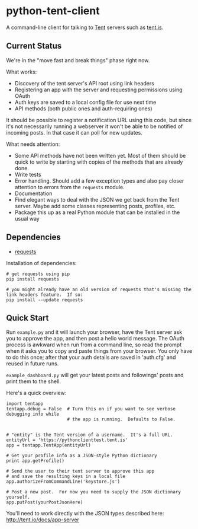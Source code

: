 python-tent-client
==================

A command-line client for talking to [Tent](http://tent.io/) servers such as [tent.is](https://tent.is/).

Current Status
--------------

We're in the "move fast and break things" phase right now.

What works:
* Discovery of the tent server's API root using link headers
* Registering an app with the server and requesting permissions using OAuth
* Auth keys are saved to a local config file for use next time
* API methods (both public ones and auth-requiring ones)

It should be possible to register a notification URL using this code, but since it's not necessarily running a webserver it won't be able to be notified of incoming posts.  In that case it can poll for new updates.

What needs attention:
* Some API methods have not been written yet.  Most of them should be quick to write by starting with copies of the methods that are already done.
* Write tests
* Error handling.  Should add a few exception types and also pay closer attention to errors from the `requests` module.
* Documentation
* Find elegant ways to deal with the JSON we get back from the Tent server.  Maybe add some classes representing posts, profiles, etc.
* Package this up as a real Python module that can be installed in the usual way

Dependencies
------------

* [requests](http://docs.python-requests.org/en/latest/#)

Installation of dependencies:

```
# get requests using pip
pip install requests

# you might already have an old version of requests that's missing the link headers feature.  If so:
pip install --update requests
```

Quick Start
-----------

Run `example.py` and it will launch your browser, have the Tent server ask you to approve the app, and then post a hello world message.  The OAuth process is awkward when run from a command line, so read the prompt when it asks you to copy and paste things from your browser.  You only have to do this once; after that your auth details are saved in 'auth.cfg' and reused in future runs.

`example_dashboard.py` will get your latest posts and followings' posts and print them to the shell.

Here's a quick overview:

```
import tentapp
tentapp.debug = False  # Turn this on if you want to see verbose debugging info while
                       # the app is running.  Defaults to False.


# "entity" is the Tent version of a username.  It's a full URL.
entityUrl = 'https://pythonclienttest.tent.is'
app = tentapp.TentApp(entityUrl)

# Get your profile info as a JSON-style Python dictionary
print app.getProfile()

# Send the user to their tent server to approve this app
# and save the resulting keys in a local file
app.authorizeFromCommandLine('keystore.js')

# Post a new post.  For now you need to supply the JSON dictionary yourself.
app.putPost(yourPostJsonHere)
```

You'll need to work directly with the JSON types described here: http://tent.io/docs/app-server


